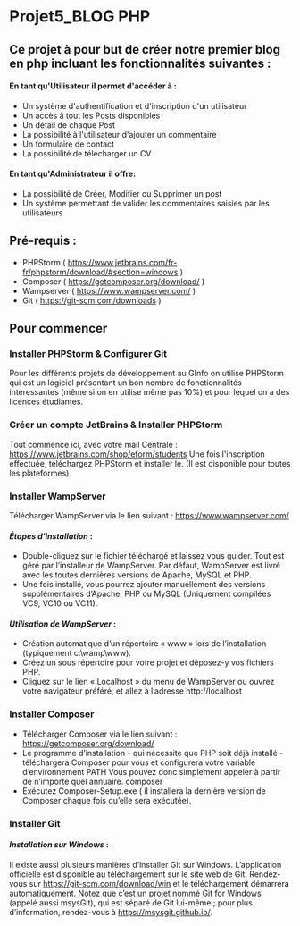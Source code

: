 # Projet5_BLOG PHP

## Ce projet à pour but de créer notre premier blog en php incluant les fonctionnalités suivantes :


#### En tant qu'Utilisateur il permet d'accéder à :

 - Un système d'authentification et d'inscription d'un utilisateur
 - Un accès à tout les Posts disponibles
 - Un détail de chaque Post
 - La possibilité à l'utilisateur d'ajouter un commentaire
 - Un formulaire de contact
 - La possibilité de télécharger un CV

#### En tant qu'Administrateur il offre:

 - La possibilité de Créer, Modifier ou Supprimer un post
 - Un système permettant de valider les commentaires saisies par les utilisateurs 

## Pré-requis :

 - PHPStorm ( https://www.jetbrains.com/fr-fr/phpstorm/download/#section=windows )
 - Composer ( https://getcomposer.org/download/ )
 - Wampserver ( https://www.wampserver.com/ )
 - Git ( https://git-scm.com/downloads )


## Pour commencer

### Installer PHPStorm & Configurer Git

Pour les différents projets de développement au GInfo on utilise PHPStorm qui est un logiciel présentant un bon nombre de fonctionnalités intéressantes (même si on en utilise même pas 10%) et pour lequel on a des licences étudiantes.

### Créer un compte JetBrains & Installer PHPStorm

Tout commence ici, avec votre mail Centrale : https://www.jetbrains.com/shop/eform/students
Une fois l'inscription effectuée, téléchargez PHPStorm et installer le. (Il est disponible pour toutes les plateformes)




### Installer WampServer

Télécharger WampServer via le lien suivant : https://www.wampserver.com/  

#### *Étapes d'installation* :

  - Double-cliquez sur le fichier téléchargé et laissez vous guider. Tout est géré par l’installeur de WampServer. Par défaut, WampServer est livré avec les toutes dernières versions de Apache, MySQL et PHP.
  - Une fois installé, vous  pourrez  ajouter  manuellement  des  versions supplémentaires  d’Apache,  PHP ou MySQL (Uniquement compilées VC9, VC10 ou  VC11).


#### *Utilisation de WampServer* :

  - Création automatique d’un répertoire « www » lors de l’installation (typiquement c:\wamp\www).
  - Créez un sous répertoire pour votre projet et déposez-y vos fichiers PHP.
  - Cliquez sur le lien « Localhost » du menu de WampServer ou ouvrez votre navigateur préféré, et allez à l’adresse http://localhost


### Installer Composer

  - Télécharger Composer via le lien suivant : https://getcomposer.org/download/
  - Le programme d’installation - qui nécessite que PHP soit déjà installé - téléchargera Composer pour vous et configurera votre variable d’environnement PATH Vous pouvez donc simplement appeler à partir de n’importe quel annuaire. composer
  - Exécutez Composer-Setup.exe ( il installera la dernière version de Composer chaque fois qu’elle sera exécutée).

### Installer Git

#### *Installation sur Windows* :

Il existe aussi plusieurs manières d’installer Git sur Windows. L’application officielle est disponible au téléchargement sur le site web de Git. Rendez-vous sur https://git-scm.com/download/win et le téléchargement démarrera automatiquement. Notez que c’est un projet nommé Git for Windows (appelé aussi msysGit), qui est séparé de Git lui-même ; pour plus d’information, rendez-vous à https://msysgit.github.io/.









